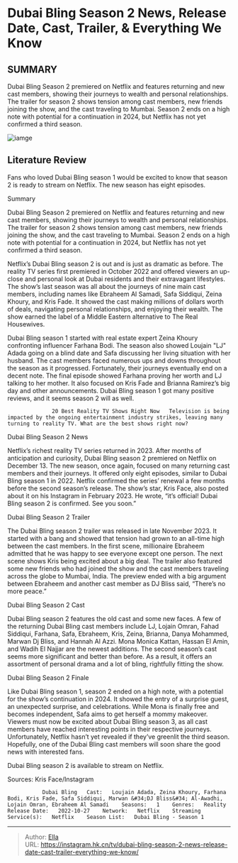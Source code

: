 # Dubai Bling Season 2 News, Release Date, Cast, Trailer, &amp; Everything We Know


## SUMMARY 



  Dubai Bling Season 2 premiered on Netflix and features returning and new cast members, showing their journeys to wealth and personal relationships.   The trailer for season 2 shows tension among cast members, new friends joining the show, and the cast traveling to Mumbai.   Season 2 ends on a high note with potential for a continuation in 2024, but Netflix has not yet confirmed a third season.  

![iamge](https://static1.srcdn.com/wordpress/wp-content/uploads/2023/12/dubai-bling-season-2-cast.jpg)

## Literature Review
Fans who loved Dubai Bling season 1 would be excited to know that season 2 is ready to stream on Netflix. The new season has eight episodes.





Summary

  Dubai Bling Season 2 premiered on Netflix and features returning and new cast members, showing their journeys to wealth and personal relationships.   The trailer for season 2 shows tension among cast members, new friends joining the show, and the cast traveling to Mumbai.   Season 2 ends on a high note with potential for a continuation in 2024, but Netflix has not yet confirmed a third season.  







Netflix’s Dubai Bling season 2 is out and is just as dramatic as before. The reality TV series first premiered in October 2022 and offered viewers an up-close and personal look at Dubai residents and their extravagant lifestyles. The show’s last season was all about the journeys of nine main cast members, including names like Ebraheem Al Samadi, Safa Siddiqui, Zeina Khoury, and Kris Fade. It showed the cast making millions of dollars worth of deals, navigating personal relationships, and enjoying their wealth. The show earned the label of a Middle Eastern alternative to The Real Housewives.

Dubai Bling season 1 started with real estate expert Zeina Khoury confronting influencer Farhana Bodi. The season also showed Loujain &#34;LJ&#34; Adada going on a blind date and Safa discussing her living situation with her husband. The cast members faced numerous ups and downs throughout the season as it progressed. Fortunately, their journeys eventually end on a decent note. The final episode showed Farhana proving her worth and LJ talking to her mother. It also focused on Kris Fade and Brianna Ramirez’s big day and other announcements. Dubai Bling season 1 got many positive reviews, and it seems season 2 will as well. 




                  20 Best Reality TV Shows Right Now   Television is being impacted by the ongoing entertainment industry strikes, leaving many turning to reality TV. What are the best shows right now?    


 Dubai Bling Season 2 News 

 

Netflix’s richest reality TV series returned in 2023. After months of anticipation and curiosity, Dubai Bling season 2 premiered on Netflix on December 13. The new season, once again, focused on many returning cast members and their journeys. It offered only eight episodes, similar to Dubai Bling season 1 in 2022. Netflix confirmed the series’ renewal a few months before the second season’s release. The show’s star, Kris Face, also posted about it on his Instagram in February 2023. He wrote, “it’s official! Dubai Bling season 2 is confirmed. See you soon.”






 Dubai Bling Season 2 Trailer 

 

The Dubai Bling season 2 trailer was released in late November 2023. It started with a bang and showed that tension had grown to an all-time high between the cast members. In the first scene, millionaire Ebraheem admitted that he was happy to see everyone except one person. The next scene shows Kris being excited about a big deal. The trailer also featured some new friends who had joined the show and the cast members traveling across the globe to Mumbai, India. The preview ended with a big argument between Ebraheem and another cast member as DJ Bliss said, “There’s no more peace.”



 Dubai Bling Season 2 Cast 
          




Dubai Bling season 2 features the old cast and some new faces. A few of the returning Dubai Bling cast members include LJ, Lojain Omran, Fahad Siddiqui, Farhana, Safa, Ebraheem, Kris, Zeina, Brianna, Danya Mohammed, Marwan Dj Bliss, and Hannah Al Azzi. Mona Monica Kattan, Hassan El Amin, and Wadih El Najjar are the newest additions. The second season’s cast seems more significant and better than before. As a result, it offers an assortment of personal drama and a lot of bling, rightfully fitting the show.



 Dubai Bling Season 2 Finale 
          

Like Dubai Bling season 1, season 2 ended on a high note, with a potential for the show’s continuation in 2024. It showed the entry of a surprise guest, an unexpected surprise, and celebrations. While Mona is finally free and becomes independent, Safa aims to get herself a mommy makeover. Viewers must now be excited about Dubai Bling season 3, as all cast members have reached interesting points in their respective journeys. Unfortunately, Netflix hasn’t yet revealed if they’ve greenlit the third season. Hopefully, one of the Dubai Bling cast members will soon share the good news with interested fans.






Dubai Bling season 2 is available to stream on Netflix.




Sources: Kris Face/Instagram

               Dubai Bling   Cast:   Loujain Adada, Zeina Khoury, Farhana Bodi, Kris Fade, Safa Siddiqui, Marwan &#34;DJ Bliss&#34; Al-Awadhi, Lojain Omran, Ebraheem Al Samadi    Seasons:   1    Genres:   Reality    Release Date:   2022-10-27    Network:   Netflix    Streaming Service(s):   Netflix    Season List:   Dubai Bling - Season 1      

---

> Author: [Ella](https://instagram.hk.cn/)  
> URL: https://instagram.hk.cn/tv/dubai-bling-season-2-news-release-date-cast-trailer-everything-we-know/  

